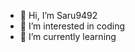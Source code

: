 - 👋 Hi, I’m Saru9492
- 👀 I’m interested in coding
- 🌱 I’m currently learning

<!---
mtt7kl/mtt7kl is a ✨ special ✨ repository because its `README.md` (this file) appears on your GitHub profile.
You can click the Preview link to take a look at your changes.
--->
